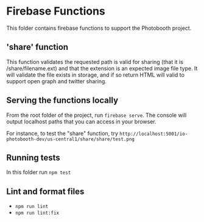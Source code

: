 # Firebase Functions

This folder contains firebase functions to support the Photobooth project.

## 'share' function

This function validates the requested path is valid for sharing (that it is /share/filename.ext) and that the extension is an expected image file type. It will validate the file exists in storage, and if so return HTML will valid <head> to support open graph and twitter sharing.

## Serving the functions locally

From the root folder of the project, run `firebase serve`. The console will output localhost paths that you can access in your browser.

For instance, to test the "share" function, try `http://localhost:5001/io-photobooth-dev/us-central1/share/share/test.png`

## Running tests

In this folder run `npm test`

## Lint and format files

- `npm run lint`
- `npm run lint:fix`
